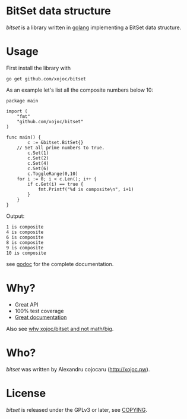 # BitSet data structure
*bitset* is a library written in [golang](http://golang.org) implementing a BitSet data structure.

# Usage
First install the library with
```
go get github.com/xojoc/bitset
```

As an example let's list all the composite numbers below 10:
```
package main

import (
	"fmt"
	"github.com/xojoc/bitset"
)

func main() {
        c := &bitset.BitSet{}
	// Set all prime numbers to true.
        c.Set(1)
        c.Set(2)
        c.Set(4)
        c.Set(6)
        c.ToggleRange(0,10)
	for i := 0; i < c.Len(); i++ {
		if c.Get(i) == true {
			fmt.Printf("%d is composite\n", i+1)
		}
	}
}      
```
Output:
```
1 is composite
4 is composite
6 is composite
8 is composite
9 is composite
10 is composite
```
see [godoc](http://godoc.org/github.com/xojoc/bitset) for the complete documentation.

# Why?

 * Great API
 * 100% test coverage
 * [Great documentation](http://godoc.org/github.com/xojoc/bitset)

Also see [why xojoc/bitset and not math/big](http://typed.pw/a/29).

# Who?
*bitset* was written by Alexandru cojocaru (http://xojoc.pw).

# License
*bitset* is released under the GPLv3 or later, see [COPYING](COPYING).